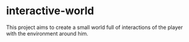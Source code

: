 # interactive-world
This project aims to create a small world full of interactions of the player with the environment around him.
